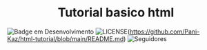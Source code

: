 
<h1 align="center"> Tutorial basico html </h1>


![Badge em Desenvolvimento](http://img.shields.io/static/v1?label=STATUS&message=EM%20DESENVOLVIMENTO&color=GREEN&style=for-the-badge)
![LICENSE](https://img.shields.io/endpoint?url=https://github.com/license/Pani-Kaz/html-tutorial&style=for-the-badge&logo=appveyor)(https://github.com/Pani-Kaz/html-tutorial/blob/main/README.md)
![Seguidores](https://img.shields.io/endpoint?url=https://github.com/followers/Pani-Kaz?label=Follow&style=for-the-badge&logo=appveyor)


